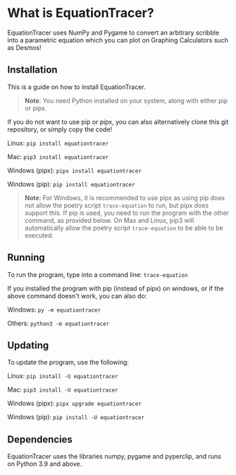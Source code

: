 # What is EquationTracer?
EquationTracer uses NumPy and Pygame to convert an arbitrary scribble into a parametric equation which you can plot on Graphing Calculators such as Desmos!

## Installation
This is a guide on how to install EquationTracer.
>**Note**: You need Python installed on your system, along with either pip or pipx.

If you do not want to use pip or pipx, you can also alternatively clone this git repository, or simply copy the code!

Linux: `pip install equationtracer`

Mac: `pip3 install equationtracer`

Windows (pipx): `pipx install equationtracer`

Windows (pip): `pip install equationtracer`

>**Note**: For Windows, it is recommended to use pipx as using pip does not allow the poetry script `trace-equation` to run, but pipx does support this. If pip is used, you need to run the program with the other command, as provided below. On Max and Linux, pip3 will automatically allow the poetry script `trace-equation` to be able to be executed.

## Running
To run the program, type into a command line: `trace-equation`

If you installed the program with pip (instead of pipx) on windows, or if the above command doesn't work, you can also do:

Windows: `py -m equationtracer`

Others: `python3 -m equationtracer`

## Updating

To update the program, use the following:

Linux: `pip install -U equationtracer`

Mac: `pip3 install -U equationtracer`

Windows (pipx): `pipx upgrade equationtracer`

Windows (pip): `pip install -U equationtracer`

## Dependencies

EquationTracer uses the libraries numpy, pygame and pyperclip, and runs on Python 3.9 and above.